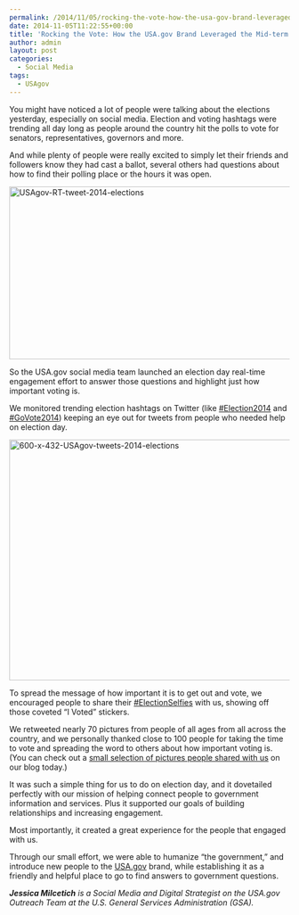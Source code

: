 ```yaml
---
permalink: /2014/11/05/rocking-the-vote-how-the-usa-gov-brand-leveraged-the-mid-term-elections/
date: 2014-11-05T11:22:55+00:00
title: 'Rocking the Vote: How the USA.gov Brand Leveraged the Mid-term Elections'
author: admin
layout: post
categories:
  - Social Media
tags:
  - USAgov
---
```


You might have noticed a lot of people were talking about the elections yesterday, especially on social media. Election and voting hashtags were trending all day long as people around the country hit the polls to vote for senators, representatives, governors and more.

And while plenty of people were really excited to simply let their friends and followers know they had cast a ballot, several others had questions about how to find their polling place or the hours it was open.

<img class="aligncenter size-full wp-image-218722" src="https://s3.amazonaws.com/sitesusa/wp-content/uploads/sites/212/2014/11/USAgov-RT-tweet-2014-elections.jpg" alt="USAgov-RT-tweet-2014-elections" width="600" height="310" />

So the USA.gov social media team launched an election day real-time engagement effort to answer those questions and highlight just how important voting is.

We monitored trending election hashtags on Twitter (like [#Election2014](https://twitter.com/hashtag/election2014) and [#GoVote2014](https://twitter.com/hashtag/GoVote2014)) keeping an eye out for tweets from people who needed help on election day.

<img class="aligncenter size-full wp-image-218712" src="https://s3.amazonaws.com/sitesusa/wp-content/uploads/sites/212/2014/11/600-x-432-USAgov-tweets-2014-elections.jpg" alt="600-x-432-USAgov-tweets-2014-elections" width="600" height="432" />

To spread the message of how important it is to get out and vote, we encouraged people to share their [#ElectionSelfies](https://twitter.com/hashtag/electionselfies) with us, showing off those coveted “I Voted” stickers.

We retweeted nearly 70 pictures from people of all ages from all across the country, and we personally thanked close to 100 people for taking the time to vote and spreading the word to others about how important voting is. (You can check out a [small selection of pictures people shared with us](http://blog.usa.gov/post/101840945177/image-description-thanks-to-everyone-who-got-out) on our blog today.)

It was such a simple thing for us to do on election day, and it dovetailed perfectly with our mission of helping connect people to government information and services. Plus it supported our goals of building relationships and increasing engagement.

Most importantly, it created a great experience for the people that engaged with us.

Through our small effort, we were able to humanize “the government,” and introduce new people to the [USA.gov](http://www.usa.gov/) brand, while establishing it as a friendly and helpful place to go to find answers to government questions.

_**Jessica Milcetich** is a Social Media and Digital Strategist on the USA.gov Outreach Team at the U.S. General Services Administration (GSA)._